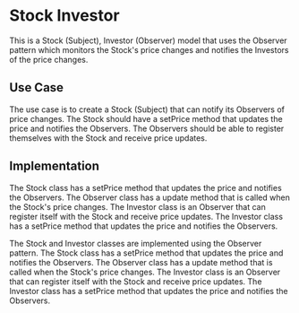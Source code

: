 # Stock Investor

This is a Stock (Subject), Investor (Observer) model that uses the Observer pattern which monitors the Stock's price changes and notifies the Investors of the price changes.

## Use Case

The use case is to create a Stock (Subject) that can notify its Observers of price changes. The Stock should have a setPrice method that updates the price and notifies the Observers. The Observers should be able to register themselves with the Stock and receive price updates.

## Implementation

The Stock class has a setPrice method that updates the price and notifies the Observers. The Observer class has a update method that is called when the Stock's price changes. The Investor class is an Observer that can register itself with the Stock and receive price updates. The Investor class has a setPrice method that updates the price and notifies the Observers.

The Stock and Investor classes are implemented using the Observer pattern. The Stock class has a setPrice method that updates the price and notifies the Observers. The Observer class has a update method that is called when the Stock's price changes. The Investor class is an Observer that can register itself with the Stock and receive price updates. The Investor class has a setPrice method that updates the price and notifies the Observers.